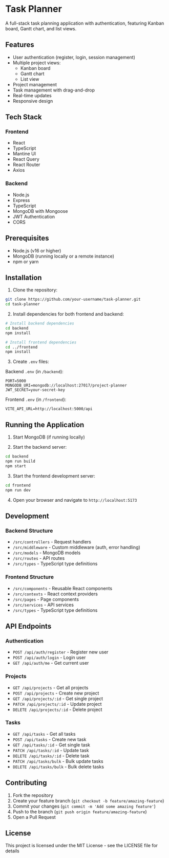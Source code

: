 # Task Planner

A full-stack task planning application with authentication, featuring Kanban board, Gantt chart, and list views.

## Features

- User authentication (register, login, session management)
- Multiple project views:
  - Kanban board
  - Gantt chart
  - List view
- Project management
- Task management with drag-and-drop
- Real-time updates
- Responsive design

## Tech Stack

### Frontend
- React
- TypeScript
- Mantine UI
- React Query
- React Router
- Axios

### Backend
- Node.js
- Express
- TypeScript
- MongoDB with Mongoose
- JWT Authentication
- CORS

## Prerequisites

- Node.js (v16 or higher)
- MongoDB (running locally or a remote instance)
- npm or yarn

## Installation

1. Clone the repository:
```bash
git clone https://github.com/your-username/task-planner.git
cd task-planner
```

2. Install dependencies for both frontend and backend:
```bash
# Install backend dependencies
cd backend
npm install

# Install frontend dependencies
cd ../frontend
npm install
```

3. Create `.env` files:

Backend `.env` (in `/backend`):
```
PORT=5000
MONGODB_URI=mongodb://localhost:27017/project-planner
JWT_SECRET=your-secret-key
```

Frontend `.env` (in `/frontend`):
```
VITE_API_URL=http://localhost:5000/api
```

## Running the Application

1. Start MongoDB (if running locally)

2. Start the backend server:
```bash
cd backend
npm run build
npm start
```

3. Start the frontend development server:
```bash
cd frontend
npm run dev
```

4. Open your browser and navigate to `http://localhost:5173`

## Development

### Backend Structure
- `/src/controllers` - Request handlers
- `/src/middleware` - Custom middleware (auth, error handling)
- `/src/models` - MongoDB models
- `/src/routes` - API routes
- `/src/types` - TypeScript type definitions

### Frontend Structure
- `/src/components` - Reusable React components
- `/src/contexts` - React context providers
- `/src/pages` - Page components
- `/src/services` - API services
- `/src/types` - TypeScript type definitions

## API Endpoints

### Authentication
- `POST /api/auth/register` - Register new user
- `POST /api/auth/login` - Login user
- `GET /api/auth/me` - Get current user

### Projects
- `GET /api/projects` - Get all projects
- `POST /api/projects` - Create new project
- `GET /api/projects/:id` - Get single project
- `PATCH /api/projects/:id` - Update project
- `DELETE /api/projects/:id` - Delete project

### Tasks
- `GET /api/tasks` - Get all tasks
- `POST /api/tasks` - Create new task
- `GET /api/tasks/:id` - Get single task
- `PATCH /api/tasks/:id` - Update task
- `DELETE /api/tasks/:id` - Delete task
- `PATCH /api/tasks/bulk` - Bulk update tasks
- `DELETE /api/tasks/bulk` - Bulk delete tasks

## Contributing

1. Fork the repository
2. Create your feature branch (`git checkout -b feature/amazing-feature`)
3. Commit your changes (`git commit -m 'Add some amazing feature'`)
4. Push to the branch (`git push origin feature/amazing-feature`)
5. Open a Pull Request

## License

This project is licensed under the MIT License - see the LICENSE file for details